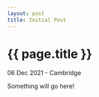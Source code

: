 ```yaml
---
layout: post
title: Initial Post
---
```


{{ page.title }}
================

<p class="meta">06 Dec 2021 - Cambridge</p>

Something will go here!
